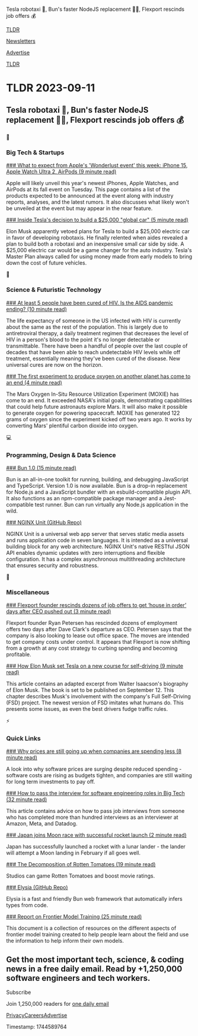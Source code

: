 Tesla robotaxi 🚕, Bun's faster NodeJS replacement 👨‍💻, Flexport rescinds job offers 💰

[TLDR](/)

[Newsletters](/newsletters)

[Advertise](https://advertise.tldr.tech/)

[TLDR](/)

# TLDR 2023-09-11

## Tesla robotaxi 🚕, Bun's faster NodeJS replacement 👨‍💻, Flexport rescinds job offers 💰

📱

### Big Tech & Startups

[### What to expect from Apple's 'Wonderlust event' this week: iPhone 15, Apple Watch Ultra 2, AirPods (9 minute read)](https://www.zdnet.com/article/every-product-were-expecting-at-apples-september-event-iphone-15-apple-watch-ultra-2-airpods/?utm_source=tldrnewsletter)

Apple will likely unveil this year's newest iPhones, Apple Watches, and AirPods at its fall event on Tuesday. This page contains a list of the products expected to be announced at the event along with industry reports, analyses, and the latest rumors. It also discusses what likely won't be unveiled at the event but may appear in the near feature.

[### Inside Tesla's decision to build a $25,000 "global car" (5 minute read)](https://www.axios.com/2023/09/08/tesla-musk-global-electric-car-robotaxis?utm_source=tldrnewsletter)

Elon Musk apparently vetoed plans for Tesla to build a $25,000 electric car in favor of developing robotaxis. He finally relented when aides revealed a plan to build both a robotaxi and an inexpensive small car side by side. A $25,000 electric car would be a game changer for the auto industry. Tesla's Master Plan always called for using money made from early models to bring down the cost of future vehicles.

🚀

### Science & Futuristic Technology

[### At least 5 people have been cured of HIV. Is the AIDS pandemic ending? (10 minute read)](https://www.freethink.com/health/cured-of-hiv?utm_source=tldrnewsletter)

The life expectancy of someone in the US infected with HIV is currently about the same as the rest of the population. This is largely due to antiretroviral therapy, a daily treatment regimen that decreases the level of HIV in a person's blood to the point it's no longer detectable or transmittable. There have been a handful of people over the last couple of decades that have been able to reach undetectable HIV levels while off treatment, essentially meaning they've been cured of the disease. New universal cures are now on the horizon.

[### The first experiment to produce oxygen on another planet has come to an end (4 minute read)](https://edition.cnn.com/2023/09/07/world/nasa-mars-moxie-perseverance-scn/index.html?utm_source=tldrnewsletter)

The Mars Oxygen In-Situ Resource Utilization Experiment (MOXIE) has come to an end. It exceeded NASA's initial goals, demonstrating capabilities that could help future astronauts explore Mars. It will also make it possible to generate oxygen for powering spacecraft. MOXIE has generated 122 grams of oxygen since the experiment kicked off two years ago. It works by converting Mars' plentiful carbon dioxide into oxygen.

💻

### Programming, Design & Data Science

[### Bun 1.0 (15 minute read)](https://bun.sh/blog/bun-v1.0?utm_source=tldrnewsletter)

Bun is an all-in-one toolkit for running, building, and debugging JavaScript and TypeScript. Version 1.0 is now available. Bun is a drop-in replacement for Node.js and a JavaScript bundler with an esbuild-compatible plugin API. It also functions as an npm-compatible package manager and a Jest-compatible test runner. Bun can run virtually any Node.js application in the wild.

[### NGINX Unit (GitHub Repo)](https://github.com/nginx/unit?utm_source=tldrnewsletter)

NGINX Unit is a universal web app server that serves static media assets and runs application code in seven languages. It is intended as a universal building block for any web architecture. NGINX Unit's native RESTful JSON API enables dynamic updates with zero interruptions and flexible configuration. It has a complex asynchronous multithreading architecture that ensures security and robustness.

🎁

### Miscellaneous

[### Flexport founder rescinds dozens of job offers to get ‘house in order’ days after CEO pushed out (3 minute read)](https://techcrunch.com/2023/09/08/flexport-founder-rescinds-dozens-of-job-offers-to-get-house-in-order-days-after-ceo-pushed-out/?utm_source=tldrnewsletter)

Flexport founder Ryan Petersen has rescinded dozens of employment offers two days after Dave Clark's departure as CEO. Petersen says that the company is also looking to lease out office space. The moves are intended to get company costs under control. It appears that Flexport is now shifting from a growth at any cost strategy to curbing spending and becoming profitable.

[### How Elon Musk set Tesla on a new course for self-driving (9 minute read)](https://www.cnbc.com/2023/09/09/ai-for-cars-walter-isaacson-biography-of-elon-musk-excerpt.html?utm_source=tldrnewsletter)

This article contains an adapted excerpt from Walter Isaacson's biography of Elon Musk. The book is set to be published on September 12. This chapter describes Musk's involvement with the company's Full Self-Driving (FSD) project. The newest version of FSD imitates what humans do. This presents some issues, as even the best drivers fudge traffic rules.

⚡

### Quick Links

[### Why prices are still going up when companies are spending less (8 minute read)](https://www.vendr.com/blog/price-hikes-continue#costs-are-driving-price-hikes?utm_source=tldrnewsletter)

A look into why software prices are surging despite reduced spending - software costs are rising as budgets tighten, and companies are still waiting for long term investments to pay off.

[### How to pass the interview for software engineering roles in Big Tech (32 minute read)](https://www.lambrospetrou.com/articles/big-tech-software-interviews/?utm_source=tldrnewsletter)

This article contains advice on how to pass job interviews from someone who has completed more than hundred interviews as an interviewer at Amazon, Meta, and Datadog.

[### Japan joins Moon race with successful rocket launch (2 minute read)](https://www.bbc.com/news/world-asia-66737048?utm_source=tldrnewsletter)

Japan has successfully launched a rocket with a lunar lander - the lander will attempt a Moon landing in February if all goes well.

[### The Decomposition of Rotten Tomatoes (19 minute read)](https://www.vulture.com/article/rotten-tomatoes-movie-rating.html?utm_source=tldrnewsletter)

Studios can game Rotten Tomatoes and boost movie ratings.

[### Elysia (GitHub Repo)](https://github.com/elysiajs/elysia?utm_source=tldrnewsletter)

Elysia is a fast and friendly Bun web framework that automatically infers types from code.

[### Report on Frontier Model Training (25 minute read)](https://www.lesswrong.com/posts/nXcHe7t4rqHMjhzau/report-on-frontier-model-training?utm_source=tldrnewsletter)

This document is a collection of resources on the different aspects of frontier model training created to help people learn about the field and use the information to help inform their own models.

## Get the most important tech, science, & coding news in a free daily email. Read by +1,250,000 software engineers and tech workers.

Subscribe

Join 1,250,000 readers for [one daily email](/api/latest/tech)

[Privacy](/privacy)[Careers](https://jobs.ashbyhq.com/tldr.tech)[Advertise](/tech/advertise)

Timestamp: 1744589764